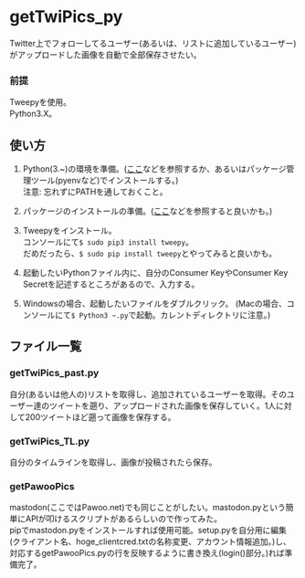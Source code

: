 # getTwiPics_py
Twitter上でフォローしてるユーザー(あるいは、リストに追加しているユーザー)がアップロードした画像を自動で全部保存させたい。  

### 前提
Tweepyを使用。  
Python3.X。  

## 使い方
1. Python(3.~)の環境を準備。([ここ](http://www.pythonweb.jp/install/)などを参照するか、あるいはパッケージ管理ツール(pyenvなど)でインストールする。)  
注意: 忘れずにPATHを通しておくこと。

2. パッケージのインストールの準備。([ここ](http://prpr.hatenablog.jp/entry/2015/04/02/windows%E7%92%B0%E5%A2%83%E3%81%AEPython3.4%E3%81%A7pip%E3%82%92%E3%81%A4%E3%81%8B%E3%81%A3%E3%81%A6%E3%82%A4%E3%83%B3%E3%82%B9%E3%83%88%E3%83%BC%E3%83%AB%E3%81%99%E3%82%8B)などを参照すると良いかも。)

3. Tweepyをインストール。  
コンソールにて`$ sudo pip3 install tweepy`。  
だめだったら、`$ sudo pip install tweepy`とやってみると良いかも。

4. 起動したいPythonファイル内に、自分のConsumer KeyやConsumer Key Secretを記述するところがあるので、入力する。

5. Windowsの場合、起動したいファイルをダブルクリック。
(Macの場合、コンソールにて`$ Python3 ~.py`で起動。カレントディレクトリに注意。)

## ファイル一覧
### getTwiPics_past.py
自分(あるいは他人の)リストを取得し、追加されているユーザーを取得。そのユーザー達のツイートを遡り、アップロードされた画像を保存していく。1人に対して200ツイートほど遡って画像を保存する。  

### getTwiPics_TL.py
自分のタイムラインを取得し、画像が投稿されたら保存。  

### getPawooPics
mastodon(ここではPawoo.net)でも同じことがしたい。mastodon.pyという簡単にAPIが叩けるスクリプトがあるらしいので作ってみた。  
pipでmastodon.pyをインストールすれば使用可能。setup.pyを自分用に編集(クライアント名、hoge_clientcred.txtの名称変更、アカウント情報追加。)し、対応するgetPawooPics.pyの行を反映するように書き換え(login()部分。)れば準備完了。  
